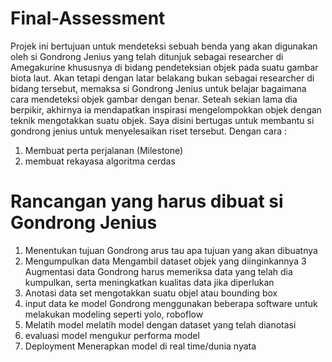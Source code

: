 # Final-Assessment
Projek ini bertujuan untuk mendeteksi sebuah benda yang akan digunakan oleh si Gondrong Jenius yang telah ditunjuk sebagai researcher di Amegakurine khususnya di bidang pendeteksian objek pada suatu gambar biota laut. Akan tetapi dengan latar belakang bukan sebagai researcher di bidang tersebut, memaksa si Gondrong Jenius untuk belajar bagaimana cara mendeteksi objek gambar dengan benar. Seteah sekian lama dia berpikir, akhirnya ia mendapatkan inspirasi mengelompokkan objek dengan teknik mengotakkan suatu objek.
Saya disini bertugas untuk membantu si gondrong jenius untuk menyelesaikan riset tersebut. Dengan cara :
1. Membuat perta perjalanan (Milestone)
2. membuat rekayasa algoritma cerdas

# Rancangan yang harus dibuat si Gondrong Jenius
 1. Menentukan tujuan
      Gondrong arus tau apa tujuan yang akan dibuatnya
 2. Mengumpulkan data
      Mengambil dataset objek yang diinginkannya
 3 Augmentasi data
      Gondrong harus memeriksa data yang telah dia kumpulkan, serta meningkatkan kualitas data jika diperlukan 
 4. Anotasi data set
      mengotakkan suatu objel atau bounding box
 5. input data ke model
      Gondrong menggunakan beberapa software untuk melakukan modeling seperti yolo, roboflow
 6. Melatih model
      melatih model dengan dataset yang telah dianotasi
 7. evaluasi model
      mengukur performa model
 8. Deployment
      Menerapkan model di real time/dunia nyata
   
